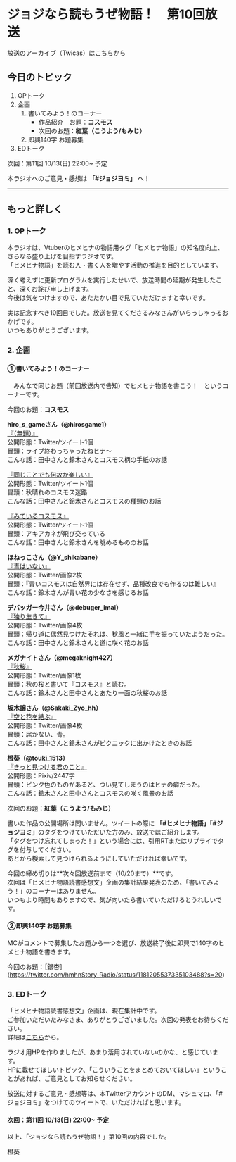# ジョジなら読もうぜ物語！　第10回放送

放送のアーカイブ（Twicas）は[こちら](https://twitcasting.tv/hmhnstory_radio/movie/571170578)から

## 今日のトピック
1. OPトーク
1. 企画
    1. 書いてみよう！のコーナー
        - 作品紹介　お題：<b>コスモス</b>
        - 次回のお題：<b>紅葉（こうよう/もみじ）</b>
    1. 即興140字 お題募集
1. EDトーク

次回：第11回 10/13(日) 22:00~ 予定

本ラジオへのご意見・感想は **「#ジョジヨミ」** へ！

---

## もっと詳しく
### 1. OPトーク

本ラジオは、Vtuberのヒメヒナの物語用タグ「ヒメヒナ物語」の知名度向上、さらなる盛り上げを目指すラジオです。  
「ヒメヒナ物語」を読む人・書く人を増やす活動の推進を目的としています。  

深く考えずに更新プログラムを実行したせいで、放送時間の延期が発生したこと、深くお詫び申し上げます。  
今後は気をつけますので、あたたかい目で見ていただけますと幸いです。

実は記念すべき10回目でした。放送を見てくださるみなさんがいらっしゃっるおかげです。  
いつもありがとうございます。

### 2. 企画
#### ①書いてみよう！のコーナー
　みんなで同じお題（前回放送内で告知）でヒメヒナ物語を書こう！　というコーナーです。

今回のお題：<b>コスモス</b>

**hiro_s_gameさん（@hirosgame1）**  
[『（無題）』](https://twitter.com/hirosgame1/status/1178305485411254273?s=20)  
公開形態：Twitter/ツイート1個  
冒頭：ライブ終わっちゃったねヒナ～  
こんな話：田中さんと鈴木さんとコスモス柄の手紙のお話  

[『同じことでも何故か楽しい』](https://twitter.com/hirosgame1/status/1178337463296618496?s=20)  
公開形態：Twitter/ツイート1個  
冒頭：秋晴れのコスモス迷路  
こんな話：田中さんと鈴木さんとコスモスの種類のお話  

[『みているコスモス』](https://twitter.com/hirosgame1/status/1180085736650883074?s=20)  
公開形態：Twitter/ツイート1個  
冒頭：アキアカネが飛び交っている  
こんな話：田中さんと鈴木さんを眺めるもののお話  

**ほねっこさん（@Y_shikabane）**  
[『青はいない』](https://twitter.com/Y_shikabane/status/1179379696804478978?s=20)  
公開形態：Twitter/画像2枚  
冒頭：『青いコスモスは自然界には存在せず、品種改良でも作るのは難しい』  
こんな話：鈴木さんが青い花の少なさを感じるお話  

**デバッガー今井さん（@debuger_imai）**  
[『独り生きて』](https://twitter.com/debuger_imai/status/1179629428537606144?s=20)  
公開形態：Twitter/画像4枚  
冒頭：帰り道に偶然見つけたそれは、秋風と一緒に手を振っていたようだった。  
こんな話：田中さんと鈴木さんと道に咲く花のお話  

**メガナイトさん（@megaknight427）**  
[『秋桜』](https://twitter.com/megaknight427/status/1180310966778519553?s=20)  
公開形態：Twitter/画像1枚  
冒頭：秋の桜と書いて『コスモス』と読む。  
こんな話：鈴木さんと田中さんとあたり一面の秋桜のお話

**坂木譲さん（@Sakaki_Zyo_hh）**  
[『空と花を結ぶ』](https://twitter.com/Sakaki_Zyo_hh/status/1180329435779612673?s=20)  
公開形態：Twitter/画像4枚  
冒頭：届かない、青。  
こんな話：田中さんと鈴木さんがピクニックに出かけたときのお話  

**橙葵（@touki_1513）**  
[『きっと見つける君のこと』](https://twitter.com/touki_1513/status/1180811375389507584?s=20)  
公開形態：Pixiv/2447字  
冒頭：ピンク色のものがあると、つい見てしまうのはヒナの癖だった。  
こんな話：鈴木さんと田中さんとコスモスの咲く風景のお話  

次回のお題：<b>紅葉（こうよう/もみじ）</b>

書いた作品の公開場所は問いません。ツイートの際に <b>「#ヒメヒナ物語」「#ジョジヨミ」</b>のタグをつけていただいた方のみ、放送ではご紹介します。  
「タグをつけ忘れてしまった！」という場合には、引用RTまたはリプライでタグを付与してください。  
あとから検索して見つけられるようにしていただければ幸いです。  

今回の締め切りは**次々回放送前まで（10/20まで）**です。  
次回は「ヒメヒナ物語読書感想文」企画の集計結果発表のため、「書いてみよう！」のコーナーはありません。  
いつもより時間もありますので、気が向いたら書いていただけるとうれしいです。

#### ②即興140字 お題募集
MCがコメントで募集したお題から一つを選び、放送終了後に即興で140字のヒメヒナ物語を書きます。

今回のお題：［銀杏］(https://twitter.com/hmhnStory_Radio/status/1181205537335103488?s=20)

### 3. EDトーク

「ヒメヒナ物語読書感想文」企画は、現在集計中です。  
ご参加いただいたみなさま、ありがとうございました。次回の発表をお待ちください。  
詳細は[こちら](../kansou.md)から。

ラジオ用HPを作りましたが、あまり活用されていないのかな、と感じています。  
HPに載せてほしいトピック、「こういうことをまとめておいてほしい」ということがあれば、ご意見としてお知らせください。  

放送に対するご意見・感想等は、本TwitterアカウントのDM、マシュマロ、「#ジョジヨミ」をつけてのツイートで、いただければと思います。

#### 次回：第11回 10/13(日) 22:00~ 予定

以上、「ジョジなら読もうぜ物語！」第10回の内容でした。

橙葵
